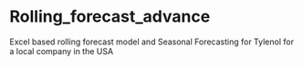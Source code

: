 # Rolling_forecast_advance
Excel based rolling forecast model and Seasonal Forecasting for Tylenol for a local company in the USA
